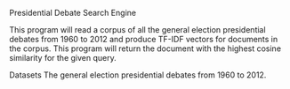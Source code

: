 Presidential Debate Search Engine

This program will read a corpus of all the general election presidential debates from 1960 to 2012 and produce TF-IDF vectors for documents in the corpus. This program will return the document with the highest cosine similarity for the given query. 

Datasets
The general election presidential debates from 1960 to 2012.
